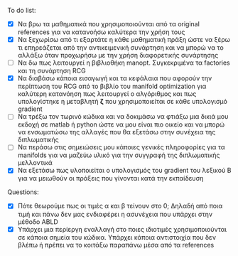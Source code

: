 
To do list:
- [x] Να βρω τα μαθηματικά που χρησιμοποιούνται από τα original references για να κατανοήσω καλύτερα την χρήση τους
- [x] Να ξεχωρίσω από τι εξαρτάτε η κάθε μαθηματική πράξη ώστε να ξέρω τι επηρεάζεται από την αντικειμενική συνάρτηση και να μπορώ να το αλλάξω όταν προχωρήσω με την χρήση διαφορετικής συνάρτησης
- [ ] Να δω πως λειτουργεί η βιβλιοθήκη manopt. Συγκεκριμένα τα factories και τη συνάρτηση RCG
- [x] Να διαβάσω κάποια εισαγωγή και τα κεφάλαια που αφορούν την περίπτωση του RCG από το βιβλίο του manifold optimization για καλύτερη κατανόηση πως λειτουργεί ο αλγόριθμος και πως υπολογίστηκε η μεταβλητή **ζ** που χρησιμοποιείται σε κάθε υπολογισμό gradient
- [ ] Να τρέξω τον τωρινό κώδικα και να δοκιμάσω να φτιάξω μια δικιά μου εκδοχή σε matlab ή python ώστε να μου είναι πιο οικείο και να μπορώ να ενσωματώσω της αλλαγές που θα εξετάσω στην συνέχεια της διπλωματικής
- [ ] Να περάσω στις σημειώσεις μου κάποιες γενικές πληροφορίες για τα manifolds για να μαζεύω υλικό για την συγγραφή της διπλωματικής μελλοντικά
- [x] Να εξετάσω πως υλοποιείται ο υπολογισμός του gradient του λεξικού Β για να μειωθούν οι πράξεις που γίνονται κατά την εκπαίδευση

Questions:
- [x] Πότε θεωρούμε πως οι τιμές α και β τείνουν στο 0; Δηλαδή από ποια τιμή και πάνω δεν μας ενδιαφέρει η ασυνέχεια που υπάρχει στην μέθοδο ABLD
- [x] Υπάρχει μια περίεργη εναλλαγή στο ποιες ιδιοτιμές χρησιμοποιούνται σε κάποια σημεία του κώδικα. Υπάρχει κάποια αντιστοιχία που δεν βλέπω ή πρέπει να το κοιτάξω παραπάνω μέσα από τα references